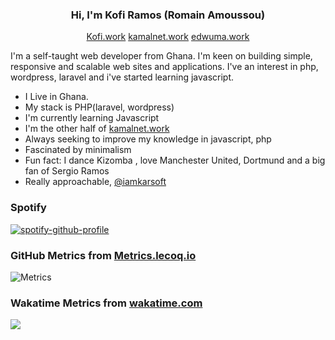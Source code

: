 <h3 align="center">Hi, I'm Kofi Ramos (Romain Amoussou)</h3>
<p align="center">
	<a href="https://kofi.work">Kofi.work</a> <a href="https://kamalnet.work">kamalnet.work</a> <a href="https://edwuma.work">edwuma.work</a>
</p>


<p>I'm a self-taught web developer from Ghana. I'm keen on building simple, responsive and scalable web sites and applications. I've an interest in php, wordpress, laravel and i've started learning javascript. </p>


- I Live in Ghana.
- My stack is PHP(laravel, wordpress)
- I'm currently learning Javascript
- I'm the other half of [kamalnet.work](https://kamalnet.work)
- Always seeking to improve my knowledge in javascript, php
- Fascinated by minimalism
- Fun fact: I dance Kizomba , love Manchester United, Dortmund and a big fan of Sergio Ramos
- Really approachable, [@iamkarsoft](https://twitter.com/iamkarsoft)
  
### Spotify  

[![spotify-github-profile](https://spotify-github-profile.vercel.app/api/view?uid=6ik0xhywl2l83eb7eg7t0unk4&cover_image=true&theme=default)](https://github.com/kittinan/spotify-github-profile)
 
### GitHub Metrics from [Metrics.lecoq.io](https://metrics.lecoq.io)

![Metrics](https://metrics.lecoq.io/iamkarsoft?template=classic&config.timezone=UTC&config.animated=true)  
  
 ### Wakatime Metrics from  [wakatime.com](https://wakatime.come)
<a href="https://wakatime.com"><img src="https://wakatime.com/share/@iamkarsoft/6b4ac03f-0a3d-48fa-91f3-2ef56e133b46.png" /></a>
